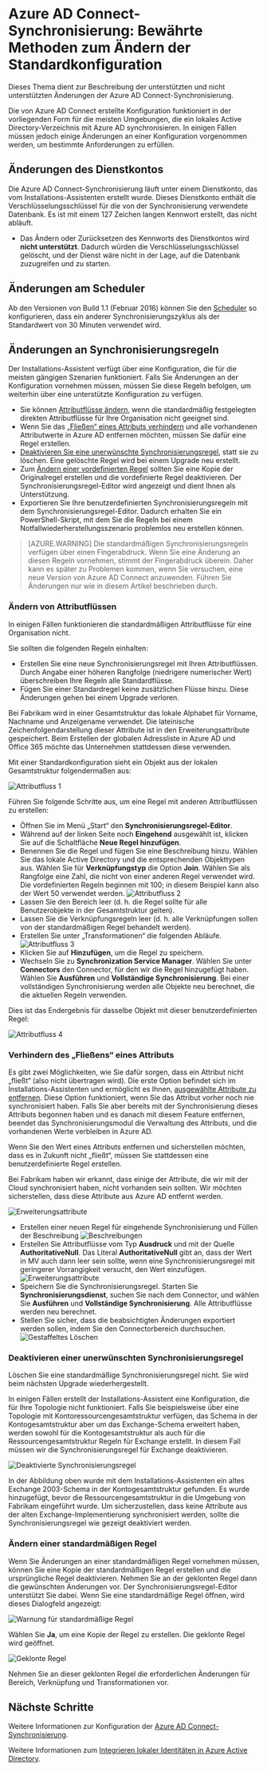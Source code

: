 <properties
	pageTitle="Azure AD Connect-Synchronisierung: Bewährte Methoden zum Ändern der Standardkonfiguration | Microsoft Azure"
	description="Stellt bewährte Methoden zum Ändern der Standardkonfiguration der Azure AD Connect-Synchronisierung vor."
	services="active-directory"
	documentationCenter=""
	authors="andkjell"
	manager="stevenpo"
	editor=""/>

<tags
	ms.service="active-directory"
	ms.workload="identity"
	ms.tgt_pltfrm="na"
	ms.devlang="na"
	ms.topic="article"
	ms.date="06/27/2016"
	ms.author="markvi;andkjell"/>


# Azure AD Connect-Synchronisierung: Bewährte Methoden zum Ändern der Standardkonfiguration
Dieses Thema dient zur Beschreibung der unterstützten und nicht unterstützten Änderungen der Azure AD Connect-Synchronisierung.

Die von Azure AD Connect erstellte Konfiguration funktioniert in der vorliegenden Form für die meisten Umgebungen, die ein lokales Active Directory-Verzeichnis mit Azure AD synchronisieren. In einigen Fällen müssen jedoch einige Änderungen an einer Konfiguration vorgenommen werden, um bestimmte Anforderungen zu erfüllen.

## Änderungen des Dienstkontos
Die Azure AD Connect-Synchronisierung läuft unter einem Dienstkonto, das vom Installations-Assistenten erstellt wurde. Dieses Dienstkonto enthält die Verschlüsselungsschlüssel für die von der Synchronisierung verwendete Datenbank. Es ist mit einem 127 Zeichen langen Kennwort erstellt, das nicht abläuft.

- Das Ändern oder Zurücksetzen des Kennworts des Dienstkontos wird **nicht unterstützt**. Dadurch würden die Verschlüsselungsschlüssel gelöscht, und der Dienst wäre nicht in der Lage, auf die Datenbank zuzugreifen und zu starten.

## Änderungen am Scheduler
Ab den Versionen von Build 1.1 (Februar 2016) können Sie den [Scheduler](active-directory-aadconnectsync-feature-scheduler.md) so konfigurieren, dass ein anderer Synchronisierungszyklus als der Standardwert von 30 Minuten verwendet wird.

## Änderungen an Synchronisierungsregeln
Der Installations-Assistent verfügt über eine Konfiguration, die für die meisten gängigen Szenarien funktioniert. Falls Sie Änderungen an der Konfiguration vornehmen müssen, müssen Sie diese Regeln befolgen, um weiterhin über eine unterstützte Konfiguration zu verfügen.

- Sie können [Attributflüsse ändern](#change-attribute-flows), wenn die standardmäßig festgelegten direkten Attributflüsse für Ihre Organisation nicht geeignet sind.
- Wenn Sie das [„Fließen“ eines Attributs verhindern](#do-not-flow-an-attribute) und alle vorhandenen Attributwerte in Azure AD entfernen möchten, müssen Sie dafür eine Regel erstellen.
- [Deaktivieren Sie eine unerwünschte Synchronisierungsregel](#disable-an-unwanted-sync-rule), statt sie zu löschen. Eine gelöschte Regel wird bei einem Upgrade neu erstellt.
- Zum [Ändern einer vordefinierten Regel](#change-an-out-of-box-rule) sollten Sie eine Kopie der Originalregel erstellen und die vordefinierte Regel deaktivieren. Der Synchronisierungsregel-Editor wird angezeigt und dient Ihnen als Unterstützung.
- Exportieren Sie Ihre benutzerdefinierten Synchronisierungsregeln mit dem Synchronisierungsregel-Editor. Dadurch erhalten Sie ein PowerShell-Skript, mit dem Sie die Regeln bei einem Notfallwiederherstellungsszenario problemlos neu erstellen können.

>[AZURE.WARNING] Die standardmäßigen Synchronisierungsregeln verfügen über einen Fingerabdruck. Wenn Sie eine Änderung an diesen Regeln vornehmen, stimmt der Fingerabdruck überein. Daher kann es später zu Problemen kommen, wenn Sie versuchen, eine neue Version von Azure AD Connect anzuwenden. Führen Sie Änderungen nur wie in diesem Artikel beschrieben durch.

### Ändern von Attributflüssen
In einigen Fällen funktionieren die standardmäßigen Attributflüsse für eine Organisation nicht.

Sie sollten die folgenden Regeln einhalten:

- Erstellen Sie eine neue Synchronisierungsregel mit Ihren Attributflüssen. Durch Angabe einer höheren Rangfolge (niedrigere numerischer Wert) überschreiben Ihre Regeln alle Standardflüsse.
- Fügen Sie einer Standardregel keine zusätzlichen Flüsse hinzu. Diese Änderungen gehen bei einem Upgrade verloren.

Bei Fabrikam wird in einer Gesamtstruktur das lokale Alphabet für Vorname, Nachname und Anzeigename verwendet. Die lateinische Zeichenfolgendarstellung dieser Attribute ist in den Erweiterungsattribute gespeichert. Beim Erstellen der globalen Adressliste in Azure AD und Office 365 möchte das Unternehmen stattdessen diese verwenden.

Mit einer Standardkonfiguration sieht ein Objekt aus der lokalen Gesamtstruktur folgendermaßen aus:

![Attributfluss 1](./media/active-directory-aadconnectsync-best-practices-changing-default-configuration/attributeflowjp1.png)

Führen Sie folgende Schritte aus, um eine Regel mit anderen Attributflüssen zu erstellen:

- Öffnen Sie im Menü „Start“ den **Synchronisierungsregel-Editor**.
- Während auf der linken Seite noch **Eingehend** ausgewählt ist, klicken Sie auf die Schaltfläche **Neue Regel hinzufügen**.
- Benennen Sie die Regel und fügen Sie eine Beschreibung hinzu. Wählen Sie das lokale Active Directory und die entsprechenden Objekttypen aus. Wählen Sie für **Verknüpfungstyp** die Option **Join**. Wählen Sie als Rangfolge eine Zahl, die nicht von einer anderen Regel verwendet wird. Die vordefinierten Regeln beginnen mit 100; in diesem Beispiel kann also der Wert 50 verwendet werden. ![Attributfluss 2](./media/active-directory-aadconnectsync-best-practices-changing-default-configuration/attributeflowjp2.png)
- Lassen Sie den Bereich leer (d. h. die Regel sollte für alle Benutzerobjekte in der Gesamtstruktur gelten).
- Lassen Sie die Verknüpfungsregeln leer (d. h. alle Verknüpfungen sollen von der standardmäßigen Regel behandelt werden).
- Erstellen Sie unter „Transformationen“ die folgenden Abläufe. ![Attributfluss 3](./media/active-directory-aadconnectsync-best-practices-changing-default-configuration/attributeflowjp3.png)
- Klicken Sie auf **Hinzufügen**, um die Regel zu speichern.
- Wechseln Sie zu **Synchronization Service Manager**. Wählen Sie unter **Connectors** den Connector, für den wir die Regel hinzugefügt haben. Wählen Sie **Ausführen** und **Vollständige Synchronisierung**. Bei einer vollständigen Synchronisierung werden alle Objekte neu berechnet, die die aktuellen Regeln verwenden.

Dies ist das Endergebnis für dasselbe Objekt mit dieser benutzerdefinierten Regel:

![Attributfluss 4](./media/active-directory-aadconnectsync-best-practices-changing-default-configuration/attributeflowjp4.png)

### Verhindern des „Fließens“ eines Attributs
Es gibt zwei Möglichkeiten, wie Sie dafür sorgen, dass ein Attribut nicht „fließt“ (also nicht übertragen wird). Die erste Option befindet sich im Installations-Assistenten und ermöglicht es Ihnen, [ausgewählte Attribute zu entfernen](active-directory-aadconnect-get-started-custom.md#azure-ad-app-and-attribute-filtering). Diese Option funktioniert, wenn Sie das Attribut vorher noch nie synchronisiert haben. Falls Sie aber bereits mit der Synchronisierung dieses Attributs begonnen haben und es danach mit diesem Feature entfernen, beendet das Synchronisierungsmodul die Verwaltung des Attributs, und die vorhandenen Werte verbleiben in Azure AD.

Wenn Sie den Wert eines Attributs entfernen und sicherstellen möchten, dass es in Zukunft nicht „fließt“, müssen Sie stattdessen eine benutzerdefinierte Regel erstellen.

Bei Fabrikam haben wir erkannt, dass einige der Attribute, die wir mit der Cloud synchronisiert haben, nicht vorhanden sein sollten. Wir möchten sicherstellen, dass diese Attribute aus Azure AD entfernt werden.

![Erweiterungsattribute](./media/active-directory-aadconnectsync-best-practices-changing-default-configuration/badextensionattribute.png)

- Erstellen einer neuen Regel für eingehende Synchronisierung und Füllen der Beschreibung ![Beschreibungen](./media/active-directory-aadconnectsync-best-practices-changing-default-configuration/syncruledescription.png)
- Erstellen Sie Attributflüsse vom Typ **Ausdruck** und mit der Quelle **AuthoritativeNull**. Das Literal **AuthoritativeNull** gibt an, dass der Wert in MV auch dann leer sein sollte, wenn eine Synchronisierungsregel mit geringerer Vorrangigkeit versucht, den Wert einzufügen. ![Erweiterungsattribute](./media/active-directory-aadconnectsync-best-practices-changing-default-configuration/syncruletransformations.png)
- Speichern Sie die Synchronisierungsregel. Starten Sie **Synchronisierungsdienst**, suchen Sie nach dem Connector, und wählen Sie **Ausführen** und **Vollständige Synchronisierung**. Alle Attributflüsse werden neu berechnet.
- Stellen Sie sicher, dass die beabsichtigten Änderungen exportiert werden sollen, indem Sie den Connectorbereich durchsuchen. ![Gestaffeltes Löschen](./media/active-directory-aadconnectsync-best-practices-changing-default-configuration/deletetobeexported.png)

### Deaktivieren einer unerwünschten Synchronisierungsregel
Löschen Sie eine standardmäßige Synchronisierungsregel nicht. Sie wird beim nächsten Upgrade wiederhergestellt.

In einigen Fällen erstellt der Installations-Assistent eine Konfiguration, die für Ihre Topologie nicht funktioniert. Falls Sie beispielsweise über eine Topologie mit Kontoressourcengesamtstruktur verfügen, das Schema in der Kontogesamtstruktur aber um das Exchange-Schema erweitert haben, werden sowohl für die Kontogesamtstruktur als auch für die Ressourcengesamtstruktur Regeln für Exchange erstellt. In diesem Fall müssen wir die Synchronisierungsregel für Exchange deaktivieren.

![Deaktivierte Synchronisierungsregel](./media/active-directory-aadconnectsync-best-practices-changing-default-configuration/exchangedisabledrule.png)

In der Abbildung oben wurde mit dem Installations-Assistenten ein altes Exchange 2003-Schema in der Kontogesamtstruktur gefunden. Es wurde hinzugefügt, bevor die Ressourcengesamtstruktur in die Umgebung von Fabrikam eingeführt wurde. Um sicherzustellen, dass keine Attribute aus der alten Exchange-Implementierung synchronisiert werden, sollte die Synchronisierungsregel wie gezeigt deaktiviert werden.

### Ändern einer standardmäßigen Regel
Wenn Sie Änderungen an einer standardmäßigen Regel vornehmen müssen, können Sie eine Kopie der standardmäßigen Regel erstellen und die ursprüngliche Regel deaktivieren. Nehmen Sie an der geklonten Regel dann die gewünschten Änderungen vor. Der Synchronisierungsregel-Editor unterstützt Sie dabei. Wenn Sie eine standardmäßige Regel öffnen, wird dieses Dialogfeld angezeigt:

![Warnung für standardmäßige Regel](./media/active-directory-aadconnectsync-best-practices-changing-default-configuration/warningoutofboxrule.png)

Wählen Sie **Ja**, um eine Kopie der Regel zu erstellen. Die geklonte Regel wird geöffnet.

![Geklonte Regel](./media/active-directory-aadconnectsync-best-practices-changing-default-configuration/clonedrule.png)

Nehmen Sie an dieser geklonten Regel die erforderlichen Änderungen für Bereich, Verknüpfung und Transformationen vor.

## Nächste Schritte
Weitere Informationen zur Konfiguration der [Azure AD Connect-Synchronisierung](active-directory-aadconnectsync-whatis.md).

Weitere Informationen zum [Integrieren lokaler Identitäten in Azure Active Directory](active-directory-aadconnect.md).

<!---HONumber=AcomDC_0629_2016-->